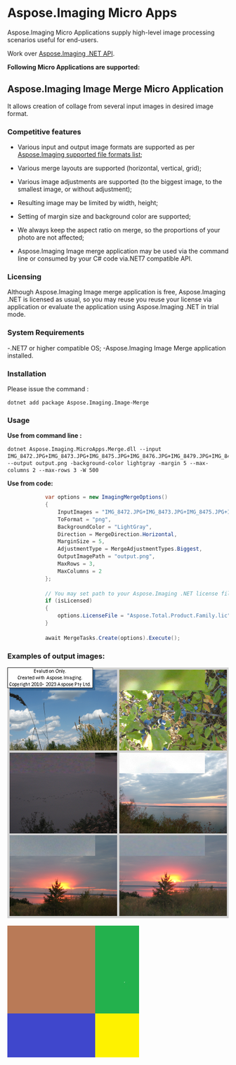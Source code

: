 # Aspose.Imaging Micro Apps
Aspose.Imaging Micro Applications supply high-level image processing scenarios useful for end-users.

Work over [Aspose.Imaging .NET API](https://products.aspose.com/imaging/net/).

**Following Micro Applications are supported:**

## Aspose.Imaging Image Merge Micro Application 

It allows creation of collage from several input images in desired image format.

### Competitive features

- Various input and output image formats are supported as per [Aspose.Imaging supported file formats list](https://docs.aspose.com/imaging/net/supported-file-formats/); 

- Various merge layouts are supported (horizontal, vertical, grid);

- Various image adjustments are supported (to the biggest image, to the smallest image, or without adjustment);

- Resulting image may be limited by width, height;

- Setting of margin size and background color are supported;

- We always keep the aspect ratio on merge, so the proportions of your photo are not affected;

- Aspose.Imaging Image merge application may be used via the command line or consumed by your C# code via.NET7 compatible API.

### Licensing

Although Aspose.Imaging Image merge application is free, Aspose.Imaging .NET is licensed as usual, so you may reuse you reuse your
license via application or evaluate the application using Aspose.Imaging .NET in trial mode. 

### System Requirements
-.NET7 or higher compatible OS;
-Aspose.Imaging Image Merge application installed.

### Installation

Please issue the command :

```
dotnet add package Aspose.Imaging.Image-Merge
```

### Usage
**Use from command line :**

```
dotnet Aspose.Imaging.MicroApps.Merge.dll --input IMG_8472.JPG+IMG_8473.JPG+IMG_8475.JPG+IMG_8476.JPG+IMG_8479.JPG+IMG_8483.JPG --output output.png -background-color lightgray -margin 5 --max-columns 2 --max-rows 3 -W 500
```

**Use from code:**

``` csharp
			var options = new ImagingMergeOptions()
			{
				InputImages = "IMG_8472.JPG+IMG_8473.JPG+IMG_8475.JPG+IMG_8476.JPG+IMG_8479.JPG+IMG_8483.JPG".Split("+"),
				ToFormat = "png",
				BackgroundColor = "LightGray",
				Direction = MergeDirection.Horizontal,
				MarginSize = 5,
				AdjustmentType = MergeAdjustmentTypes.Biggest,
				OutputImagePath = "output.png",
				MaxRows = 3,
				MaxColumns = 2
			};

			// You may set path to your Aspose.Imaging .NET license file via parameters
			if (isLicensed)
			{
				options.LicenseFile = "Aspose.Total.Product.Family.lic";
			}

			await MergeTasks.Create(options).Execute();
```

### Examples of output images:

![Example of collage produced by Aspose.Imaging Image merge Apps from photos](assets/images/photos.png)

![Example of collage produced by Aspose.Imaging Image merge Apps from rectangular shapes](assets/images/rectangular-shapes.png)


